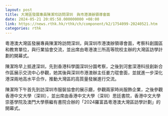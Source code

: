 ```yaml
---
layout: post
title: 大灣區發展專員陳潔玲訪問深圳　與市港澳辦領導會面
date: 2024-05-21 20:05:58.000000000 +08:00
link: https://news.rthk.hk/rthk/ch/component/k2/1754099-20240521.htm
categories: rthk
---
```


粵港澳大灣區發展專員陳潔玲訪問深圳，與深圳市港澳辦領導會面，考察科創園區和教育單位，與行業協會交流，並出席由粵港澳三所高等院校主辦的大灣區訪學計劃的開幕式。

陳潔玲早上抵達深圳，先到香港科學園深圳分園考察，之後到河套深港科技創新合作區展示交流中心參觀，她其後與深圳市港澳辦主任姜力琨會面，並就進一步深化港深兩地高水平合作，推動大灣區的高質量發展進行交流。

陳潔玲下午首先到訪深圳市服裝協會的展示廳，參觀兩家時尚服飾企業，之後參觀香港中文大學（深圳），並出席由香港中文大學（深圳）思廷書院，香港中文大學崇基學院及澳門大學蔡繼有書院合辦的「2024羅富昌粵港澳大灣區訪學計劃」的開幕式。
